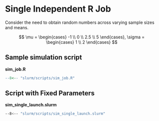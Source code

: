 # Single Independent R Job

Consider the need to obtain random numbers across varying sample sizes and means.

$$
\mu = \begin{cases}
-1 \\
0 \\
2.5 \\
5
\end{cases}, \sigma = \begin{cases}
1 \\
2
\end{cases}
$$

## Sample simulation script


**sim_job.R**

```r
--8<-- "slurm/scripts/sim_job.R"
```

## Script with Fixed Parameters

**sim_single_launch.slurm**

```bash
--8<-- "slurm/scripts/sim_single_launch.slurm"
```
